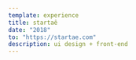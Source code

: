 ```yaml
---
template: experience
title: startaê
date: "2018"
to: "https://startae.com"
description: ui design + front-end
---
```

